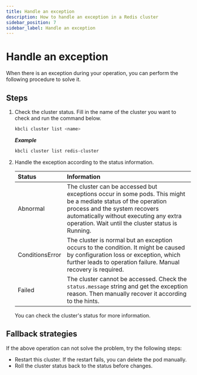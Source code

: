 ```yaml
---
title: Handle an exception
description: How to handle an exception in a Redis cluster
sidebar_position: 7
sidebar_label: Handle an exception
---
```


# Handle an exception
When there is an exception during your operation, you can perform the following procedure to solve it.

## Steps

1. Check the cluster status. Fill in the name of the cluster you want to check and run the command below.
    ```bash
    kbcli cluster list <name>
    ```

    ***Example***

    ```bash
    kbcli cluster list redis-cluster
    ```
2. Handle the exception according to the status information.

    | **Status**       | **Information** |
    | :---             | :---            |
    | Abnormal         | The cluster can be accessed but exceptions occur in some pods. This might be a mediate status of the operation process and the system recovers automatically without executing any extra operation. Wait until the cluster status is Running. |
    | ConditionsError  | The cluster is normal but an exception occurs to the condition. It might be caused by configuration loss or exception, which further leads to operation failure. Manual recovery is required. |
    | Failed | The cluster cannot be accessed. Check the `status.message` string and get the exception reason. Then manually recover it according to the hints. |
   
    You can check the cluster's status for more information.

## Fallback strategies

If the above operation can not solve the problem, try the following steps:
  - Restart this cluster. If the restart fails, you can delete the pod manually.
  - Roll the cluster status back to the status before changes.